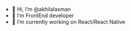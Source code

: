 - 👋 Hi, I’m @akhilalaxman
- 👀 I’m FrontEnd developer
- 🌱 I’m currently working on React/React Native

<!---
akhilalaxman/akhilalaxman is a ✨ special ✨ repository because its `README.md` (this file) appears on your GitHub profile.
You can click the Preview link to take a look at your changes.
--->
